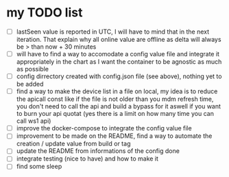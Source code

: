 # my TODO list

- [ ] lastSeen value is reported in UTC, I will have to mind that in the next iteration. That explain why all online value are offline as delta will always be > than now + 30 minutes
- [ ] will have to find a way to accomodate a config value file and integrate it appropriately in the chart as I want the container to be agnostic as much as possible
- [ ] config dirrectory created with config.json file (see above), nothing yet to be added
- [ ] find a way to make the device list in a file on local, my idea is to reduce the apicall const like if the file is not older than you mdm refresh time, you don't need to call the api and build a bypass for it aswell if you want to burn your api quotat (yes there is a limit on how many time you can call ws1 api)
- [ ] improve the docker-compose to integrate the config value file
- [ ] improvement to be made on the README, find a way to automate the creation / update value from build or tag
- [ ] update the README from informations of the config done
- [ ] integrate testing (nice to have) and how to make it
- [ ] find some sleep
